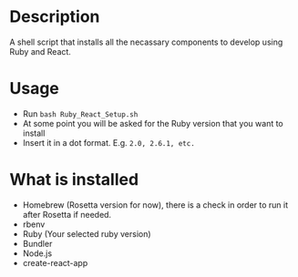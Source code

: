 # Description

A shell script that installs all the necassary components to develop using Ruby and React.

# Usage

- Run `bash Ruby_React_Setup.sh`
- At some point you will be asked for the Ruby version that you want to install
- Insert it in a dot format. E.g. `2.0, 2.6.1, etc.`

# What is installed

- Homebrew (Rosetta version for now), there is a check in order to run it after Rosetta if needed.
- rbenv
- Ruby (Your selected ruby version)
- Bundler
- Node.js
- create-react-app
